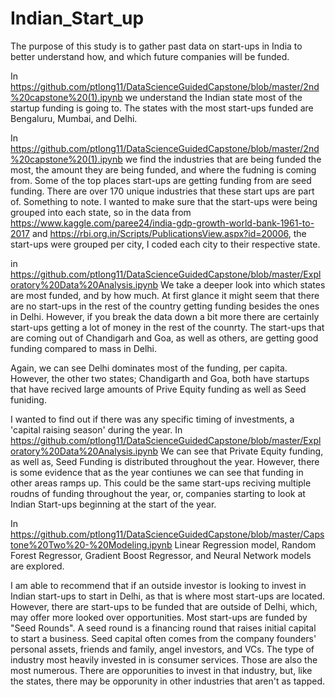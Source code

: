 # Indian_Start_up

The purpose of this study is to gather past data on start-ups in India to better understand 
how, and which future companies will be funded.

In https://github.com/ptlong11/DataScienceGuidedCapstone/blob/master/2nd%20capstone%20(1).ipynb we understand the Indian state most of the startup
funding is going to. The states with the most start-ups funded are Bengaluru, Mumbai, and Delhi.

In https://github.com/ptlong11/DataScienceGuidedCapstone/blob/master/2nd%20capstone%20(1).ipynb we find the industries that are being funded the most, the amount they are being funded, and where the fudning is coming from. Some of the top places start-ups are getting funding from are seed funding. There are over 170 unique industries that these start ups are part of.
Something to note. I wanted to make sure that the start-ups were being grouped into each state, so in the data from https://www.kaggle.com/paree24/india-gdp-growth-world-bank-1961-to-2017 and https://rbi.org.in/Scripts/PublicationsView.aspx?id=20006, the start-ups were grouped per city, I coded each city to their respective state.

in https://github.com/ptlong11/DataScienceGuidedCapstone/blob/master/Exploratory%20Data%20Analysis.ipynb We take a deeper look into which states are most funded, and by how much.
At first glance it might seem that there are no start-ups in the rest of the country getting funding besides the ones in Delhi. However, if you break the data down a bit more there are certainly start-ups getting a lot of money in the rest of the counrty. The start-ups that are coming out of Chandigarh and Goa, as well as others, are getting good funding compared to mass in Delhi.

Again, we can see Delhi dominates most of the funding, per capita. However, the other two states; Chandigarth and Goa, both have startups that have recived large amounts of Prive Equity funding as well as Seed funiding.

I wanted to find out if there was any specific timing of investments, a 'capital raising season' during the year. 
In https://github.com/ptlong11/DataScienceGuidedCapstone/blob/master/Exploratory%20Data%20Analysis.ipynb 
We can see that Private Equity funding, as well as, Seed Funding is distributed throughout the year. However, there is some evidence that as the year contiunes we can see that funding in other areas ramps up. This could be the same start-ups reciving multiple roudns of funding throughout the year, or, companies starting to look at Indian Start-ups beginning at the start of the year.

In https://github.com/ptlong11/DataScienceGuidedCapstone/blob/master/Capstone%20Two%20-%20Modeling.ipynb Linear Regression model, Random Forest Regressor, Gradient Boost Regressor, and Neural Network models are explored.

I am able to recommend that if an outside investor is looking to invest in Indian start-ups to start in Delhi, as that is where most start-ups are located.
However, there are start-ups to be funded that are outside of Delhi, which, may offer more looked over opportunities.
Most start-ups are funded by "Seed Rounds". A seed round is a financing round that raises initial capital to start a business. Seed capital often comes from the company founders' personal assets, friends and family, angel investors, and VCs.
The type of industry most heavily invested in is consumer services. Those are also the most numerous. There are opporunities to invest in that industry, but, like the states, there may be opporunity in other industries that aren't as tapped.


